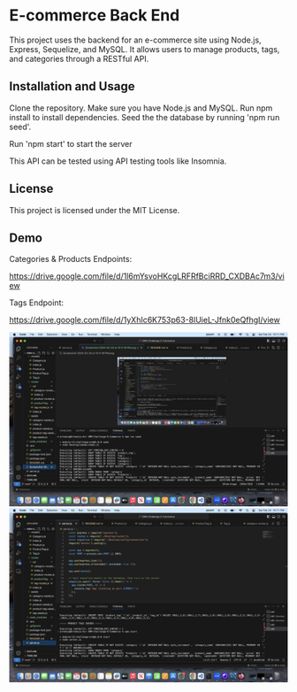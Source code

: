 # E-commerce Back End 

This project uses the backend for an e-commerce site using Node.js, Express, Sequelize, and MySQL. It allows users to manage products, tags, and categories through a RESTful API.

## Installation and Usage
Clone the repository. Make sure you have Node.js and MySQL.  Run npm install to install dependencies. Seed the the database by running 'npm run seed'.

Run 'npm start' to start the server

This API can be tested using API testing tools like Insomnia.

## License
This project is licensed under the MIT License.

## Demo

Categories & Products Endpoints:

https://drive.google.com/file/d/1l6mYsvoHKcgLRFRfBciRRD_CXDBAc7m3/view

Tags Endpoint:

https://drive.google.com/file/d/1yXhIc6K753p63-8lUieL-Jfnk0eQfhgI/view

<img src = "Screenshot 2024-02-24 at 10.11.57 PM.png">

<img src= "Screenshot 2024-02-24 at 10.11.18 PM.png">
